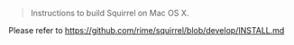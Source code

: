 > Instructions to build Squirrel on Mac OS X.

Please refer to
https://github.com/rime/squirrel/blob/develop/INSTALL.md
